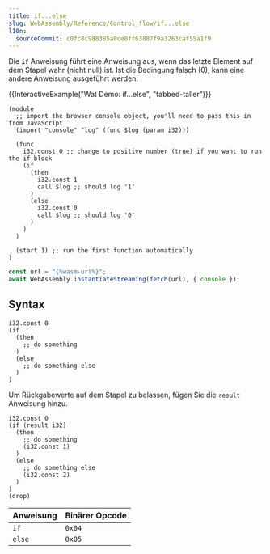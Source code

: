 ```yaml
---
title: if...else
slug: WebAssembly/Reference/Control_flow/if...else
l10n:
  sourceCommit: c0fc8c988385a0ce8ff63887f9a3263caf55a1f9
---
```


Die **`if`** Anweisung führt eine Anweisung aus, wenn das letzte Element auf dem Stapel wahr (nicht null) ist. Ist die Bedingung falsch (0), kann eine andere Anweisung ausgeführt werden.

{{InteractiveExample("Wat Demo: if...else", "tabbed-taller")}}

```wat interactive-example
(module
  ;; import the browser console object, you'll need to pass this in from JavaScript
  (import "console" "log" (func $log (param i32)))

  (func
    i32.const 0 ;; change to positive number (true) if you want to run the if block
    (if
      (then
        i32.const 1
        call $log ;; should log '1'
      )
      (else
        i32.const 0
        call $log ;; should log '0'
      )
    )
  )

  (start 1) ;; run the first function automatically
)
```

```js interactive-example
const url = "{%wasm-url%}";
await WebAssembly.instantiateStreaming(fetch(url), { console });
```

## Syntax

```wat
i32.const 0
(if
  (then
    ;; do something
  )
  (else
    ;; do something else
  )
)
```

Um Rückgabewerte auf dem Stapel zu belassen, fügen Sie die `result` Anweisung hinzu.

```wat
i32.const 0
(if (result i32)
  (then
    ;; do something
    (i32.const 1)
  )
  (else
    ;; do something else
    (i32.const 2)
  )
)
(drop)
```

| Anweisung | Binärer Opcode |
| --------- | -------------- |
| `if`      | `0x04`         |
| `else`    | `0x05`         |
